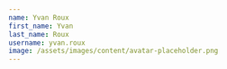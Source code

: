 ```yaml
---
name: Yvan Roux
first_name: Yvan
last_name: Roux
username: yvan.roux
image: /assets/images/content/avatar-placeholder.png
---
```

